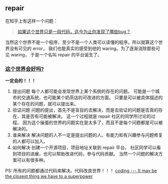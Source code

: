 ## repair

在知乎上有这样一个问题： 
> [如果这个世界只是一段代码，迄今为止你发现了哪些bug？](https://www.zhihu.com/question/20198823)

当然这个世界不是一个程序，至少不是一个人类可以读懂的程序。所以就算这个世界没有可见的 error， 我们也能真实的感受到他的 waring。为了逐渐消除那些可见 waring， 于是一个名叫 repair 的平台诞生了。

### [这个世界会好吗?](http://music.163.com/#/song?id=424474915)  

**一定会的！！！**

1. 提出问题
  每个人都可能会发现世界上某个系统的存在的问题。
  可能是一个城市的交通系统，也可能某个奶茶店的可改进的方面。
  只要是可以被具体描述的某个存在的问题，就可以提出来。
2. 验证问题
  问题的提出，首先不是盲目的去解决，而是去验证的问题是否真的存在，其是否有可能被解决。
  这一个过程就是 repair 社区的同学所讨论的过程。
  因为这个操蛋的世界的问题实在是太多了，而且不是每个问题都是可以被解决的。
3. 谁来解决
  解决问题的人不一定是提出问题的人。有能力和有兴趣参与问题修复的人都可以加入。
4. 如何解决
  创建一个开源项目，项目地址关联到 repair 平台。
  社区同学可以看到项目的进展，也可以帮助改进代码，参与代码贡献。
  当然一个问题的解决方案可以有很多种。

PS: 所有的问题都通过代码来解决。代码改良世界！！！
[coding --- It may be the closest thing we have to a superpower](https://s3.amazonaws.com/after-school-assets/coding-super-power.jpg)